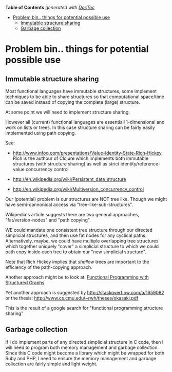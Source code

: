 **Table of Contents**  *generated with [DocToc](http://doctoc.herokuapp.com/)*

- [Problem bin.. things for potential possible use](#problem-bin-things-for-potential-possible-use)
	- [Immutable structure sharing](#immutable-structure-sharing)
	- [Garbage collection](#garbage-collection)

# Problem bin.. things for potential possible use

## Immutable structure sharing

Most functional languages have immutable structures, some implement 
techniques to be able to share structures so that computational 
space/time can be saved instead of copying the complete (large) 
structure.

At some point we will need to implement structure sharing.

However all (current) functional languages are essentiall 1-dimensional 
and work on lists or trees. In this case structure sharing can be 
fairly easily implemented using path copying.

See:

* http://www.infoq.com/presentations/Value-Identity-State-Rich-Hickey 
Rich is the authour of Clojure which implements both immutable 
structures (with structure sharing) as well as strict 
identity/reference-value concurrency control

* http://en.wikipedia.org/wiki/Persistent_data_structure

* http://en.wikipedia.org/wiki/Multiversion_concurrency_control

Our (potential) problem is our structures are NOT tree like. Though we 
might have semi-cannonical access via "tree-like-sub-structures".

Wikipedia's article suggests there are two general approaches, 
"fat/version-nodes" and "path copying". 

WE could mandate one consistent tree structure through our directed 
simplicial structures, and then use fat nodes for any cyclical paths.  
Alternatively, maybe, we could have multiple overlapping tree 
structures which together uniquely "cover" a simplicial structure to 
which we could path copy inside each tree to obtain our "new simplicial 
structure".

Note that Rich Hickey implies that *shallow* trees are important to the 
efficiency of the path-copying approach.

Another approach might be to look at: [Functional Programming with 
Structured 
Graphs](https://www.cs.utexas.edu/~wcook/Drafts/2012/graphs.pdf)

Yet another approach is suggested by http://stackoverflow.com/a/1659082 
or the thesis: http://www.cs.cmu.edu/~rwh/theses/okasaki.pdf

This is the result of a google search for "functional programming 
structure sharing"


## Garbage collection

If I do implement parts of any directed simplicial structure in C code, 
then I will need to program both memory management and garbage 
collection. Since this C code might become a library which might be 
wrapped for both Ruby and PHP, I need to ensure the memory management 
and garbage collection are fairly simple and light weight.
